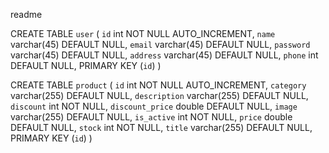 readme


CREATE TABLE `user` (
  `id` int NOT NULL AUTO_INCREMENT,
  `name` varchar(45) DEFAULT NULL,
  `email` varchar(45) DEFAULT NULL,
  `password` varchar(45) DEFAULT NULL,
  `address` varchar(45) DEFAULT NULL,
  `phone` int DEFAULT NULL,
  PRIMARY KEY (`id`)
)


CREATE TABLE `product` (
  `id` int NOT NULL AUTO_INCREMENT,
  `category` varchar(255) DEFAULT NULL,
  `description` varchar(255) DEFAULT NULL,
  `discount` int NOT NULL,
  `discount_price` double DEFAULT NULL,
  `image` varchar(255) DEFAULT NULL,
  `is_active` int NOT NULL,
  `price` double DEFAULT NULL,
  `stock` int NOT NULL,
  `title` varchar(255) DEFAULT NULL,
  PRIMARY KEY (`id`)
)

